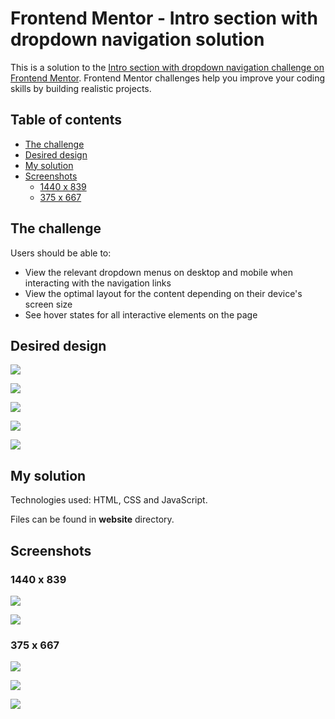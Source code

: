 # Frontend Mentor - Intro section with dropdown navigation solution

This is a solution to the [Intro section with dropdown navigation challenge on Frontend Mentor](https://www.frontendmentor.io/challenges/intro-section-with-dropdown-navigation-ryaPetHE5). Frontend Mentor challenges help you improve your coding skills by building realistic projects.

## Table of contents

- [The challenge](#the-challenge)
- [Desired design](#desired-design)
- [My solution](#my-solution)
- [Screenshots](#screenshots)
  - [1440 x 839](#1440-x-839)
  - [375 x 667](#375-x-667)

## The challenge

Users should be able to:

- View the relevant dropdown menus on desktop and mobile when interacting with the navigation links
- View the optimal layout for the content depending on their device's screen size
- See hover states for all interactive elements on the page

## Desired design

![](./design/desired-design/desktop-design.jpg)

![](./design/desired-design/active-states.jpg)

![](./design/desired-design/mobile-design.jpg)

![](./design/desired-design/mobile-menu-collapsed.jpg)

![](./design/desired-design/mobile-menu-expanded.jpg)

## My solution

Technologies used: HTML, CSS and JavaScript.

Files can be found in **website** directory.

## Screenshots

### 1440 x 839

![](./design/my-design/1440x839/desktop-design.png)

![](./design/my-design/1440x839/desktop-design-active-states.png)

### 375 x 667

![](./design/my-design/375x667/mobile-design.png)

![](./design/my-design/375x667/mobile-menu-collapsed.png)

![](./design/my-design/375x667/mobile-menu-expanded.png)
